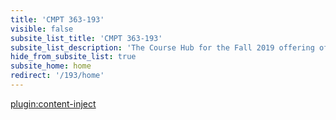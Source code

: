 ```yaml
---
title: 'CMPT 363-193'
visible: false
subsite_list_title: 'CMPT 363-193'
subsite_list_description: 'The Course Hub for the Fall 2019 offering of CMPT 363'
hide_from_subsite_list: true
subsite_home: home
redirect: '/193/home'
---
```


[plugin:content-inject](/193/home/_important-reminders)
